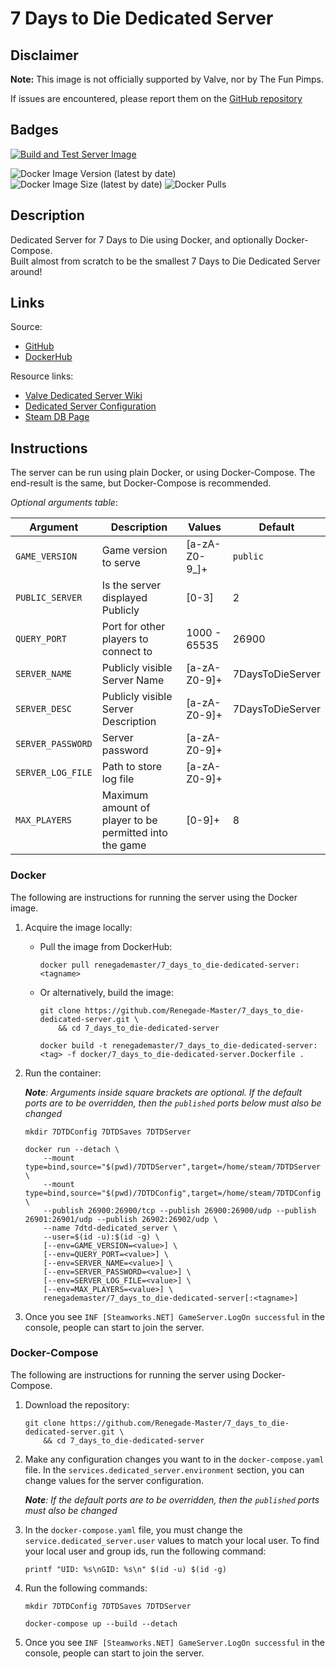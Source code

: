 # 7 Days to Die Dedicated Server

## Disclaimer

**Note:** This image is not officially supported by Valve, nor by The Fun Pimps.

If issues are encountered, please report them on
the [GitHub repository](https://github.com/Renegade-Master/7_days_to_die-dedicated-server/issues/new/choose)

## Badges

[![Build and Test Server Image](https://github.com/Renegade-Master/7_days_to_die-dedicated-server/actions/workflows/docker-build.yml/badge.svg?branch=main)](https://github.com/Renegade-Master/7_days_to_die-dedicated-server/actions/workflows/docker-build.yml)

![Docker Image Version (latest by date)](https://img.shields.io/docker/v/renegademaster/7_days_to_die-dedicated-server?label=Latest%20Version)
![Docker Image Size (latest by date)](https://img.shields.io/docker/image-size/renegademaster/7_days_to_die-dedicated-server?label=Image%20Size)
![Docker Pulls](https://img.shields.io/docker/pulls/renegademaster/7_days_to_die-dedicated-server?label=Docker%20Pull%20Count)

## Description

Dedicated Server for 7 Days to Die using Docker, and optionally Docker-Compose.  
Built almost from scratch to be the smallest 7 Days to Die Dedicated Server around!

## Links

Source:

- [GitHub](https://github.com/Renegade-Master/7_days_to_die-dedicated-server)
- [DockerHub](https://hub.docker.com/r/renegademaster/7_days_to_die-dedicated-server)

Resource links:

- [Valve Dedicated Server Wiki](https://developer.valvesoftware.com/wiki/7_Days_to_Die_Dedicated_Server)
- [Dedicated Server Configuration](https://7daystodie.fandom.com/wiki/Server#How_to_host_a_server)
- [Steam DB Page](https://steamdb.info/app/294420/)

## Instructions

The server can be run using plain Docker, or using Docker-Compose. The end-result is the same, but Docker-Compose is
recommended.

*Optional arguments table*:

| Argument            | Description                                                            | Values        | Default          |
|---------------------|------------------------------------------------------------------------|---------------|------------------|
| `GAME_VERSION`      | Game version to serve                                                  | [a-zA-Z0-9_]+ | `public`         |
| `PUBLIC_SERVER`     | Is the server displayed Publicly                                       | [0-3]         | 2                |
| `QUERY_PORT`        | Port for other players to connect to                                   | 1000 - 65535  | 26900            |
| `SERVER_NAME`       | Publicly visible Server Name                                           | [a-zA-Z0-9]+  | 7DaysToDieServer |
| `SERVER_DESC`       | Publicly visible Server Description                                    | [a-zA-Z0-9]+  | 7DaysToDieServer |
| `SERVER_PASSWORD`   | Server password                                                        | [a-zA-Z0-9]+  |                  |
| `SERVER_LOG_FILE`   | Path to store log file                                                 | [a-zA-Z0-9]+  |                  |
| `MAX_PLAYERS`       | Maximum amount of player to be permitted into the game                 | [0-9]+        | 8                |

### Docker

The following are instructions for running the server using the Docker image.

1. Acquire the image locally:
    * Pull the image from DockerHub:

      ```shell
      docker pull renegademaster/7_days_to_die-dedicated-server:<tagname>
      ```
    * Or alternatively, build the image:

      ```shell
      git clone https://github.com/Renegade-Master/7_days_to_die-dedicated-server.git \
          && cd 7_days_to_die-dedicated-server

      docker build -t renegademaster/7_days_to_die-dedicated-server:<tag> -f docker/7_days_to_die-dedicated-server.Dockerfile .
      ```

2. Run the container:

   ***Note**: Arguments inside square brackets are optional. If the default ports are to be overridden, then the
   `published` ports below must also be changed*

   ```shell
   mkdir 7DTDConfig 7DTDSaves 7DTDServer

   docker run --detach \
       --mount type=bind,source="$(pwd)/7DTDServer",target=/home/steam/7DTDServer \
       --mount type=bind,source="$(pwd)/7DTDConfig",target=/home/steam/7DTDConfig \
       --publish 26900:26900/tcp --publish 26900:26900/udp --publish 26901:26901/udp --publish 26902:26902/udp \
       --name 7dtd-dedicated_server \
       --user=$(id -u):$(id -g) \
       [--env=GAME_VERSION=<value>] \
       [--env=QUERY_PORT=<value>] \
       [--env=SERVER_NAME=<value>] \
       [--env=SERVER_PASSWORD=<value>] \
       [--env=SERVER_LOG_FILE=<value>] \
       [--env=MAX_PLAYERS=<value>] \
       renegademaster/7_days_to_die-dedicated-server[:<tagname>]
   ```

4. Once you see `INF [Steamworks.NET] GameServer.LogOn successful` in the console, people can start to join the server.

### Docker-Compose

The following are instructions for running the server using Docker-Compose.

1. Download the repository:

   ```shell
   git clone https://github.com/Renegade-Master/7_days_to_die-dedicated-server.git \
       && cd 7_days_to_die-dedicated-server
   ```

2. Make any configuration changes you want to in the `docker-compose.yaml` file. In
   the `services.dedicated_server.environment` section, you can change values for the server configuration.

   ***Note**: If the default ports are to be overridden, then the `published` ports must also be changed*

3. In the `docker-compose.yaml` file, you must change the `service.dedicated_server.user` values to match your local
   user. To find your local user and group ids, run the following command:

   ```shell
   printf "UID: %s\nGID: %s\n" $(id -u) $(id -g)
   ```

4. Run the following commands:

   ```shell
   mkdir 7DTDConfig 7DTDSaves 7DTDServer

   docker-compose up --build --detach
   ```

6. Once you see `INF [Steamworks.NET] GameServer.LogOn successful` in the console, people can start to join the server.
